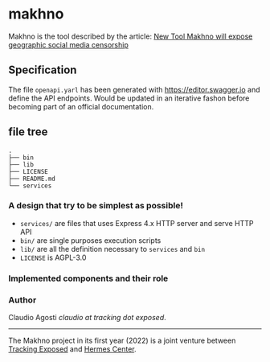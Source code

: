 # makhno

Makhno is the tool described by the article: [New Tool Makhno will expose geographic social media censorship](https://foundation.mozilla.org/en/blog/new-tool-makhno-will-expose-geographic-social-media-censorship/)

## Specification

The file `openapi.yarl` has been generated with https://editor.swagger.io and define the API endpoints. Would be updated in an iterative fashon before becoming part of an official documentation.

## file tree

```
.
├── bin
├── lib
├── LICENSE
├── README.md
└── services
```

### A design that try to be simplest as possible!

* `services/` are files that uses Express 4.x HTTP server and serve HTTP API
* `bin/` are single purposes execution scripts
* `lib/` are all the definition necessary to `services` and `bin`
* `LICENSE` is AGPL-3.0


### Implemented components and their role


### Author

Claudio Agosti _claudio at tracking dot exposed_.

---

The Makhno project in its first year (2022) is a joint venture between [Tracking Exposed](https://tracking.exposed) and [Hermes Center](https://hermescenter.org).
